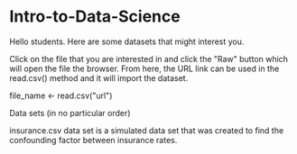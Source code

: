 # Intro-to-Data-Science
Hello students. Here are some datasets that might interest you.

Click on the file that you are interested in and click the "Raw" button which will open the file the browser. From here, the URL link can be used in the read.csv() method and it will import the dataset.

file_name <- read.csv("url")

Data sets (in no particular order)

insurance.csv data set is a simulated data set that was created to find the confounding factor between insurance rates.
